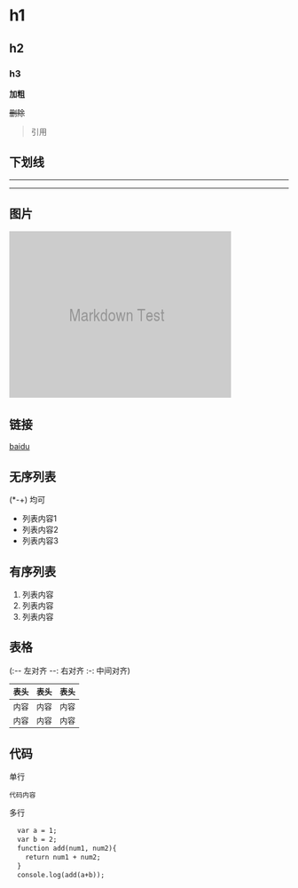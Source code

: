 # h1
## h2
### h3

**加粗**

~~删除~~

>引用

## 下划线
---
***

## 图片

![SAINT LAURENT](images/pic.png)

## 链接

[baidu](http://www.baidu.com)

## 无序列表

(*-+) 均可

- 列表内容1
- 列表内容2
- 列表内容3

## 有序列表

1. 列表内容
2. 列表内容
3. 列表内容

## 表格

(:-- 左对齐 --: 右对齐 :-: 中间对齐)

表头|表头|表头
-|:-|-:
内容|内容   |内容  
内容  |内容   |内容  

## 代码

单行

`代码内容`

多行

```
  var a = 1;
  var b = 2;
  function add(num1, num2){
    return num1 + num2;
  }
  console.log(add(a+b));
```
